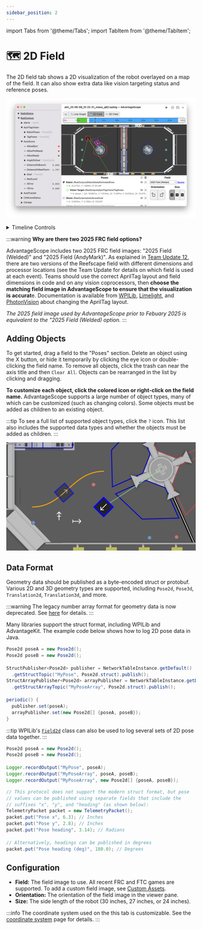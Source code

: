 ```yaml
---
sidebar_position: 2
---
```


import Tabs from '@theme/Tabs';
import TabItem from '@theme/TabItem';

# 🗺 2D Field

The 2D field tab shows a 2D visualization of the robot overlayed on a map of the field. It can also show extra data like vision targeting status and reference poses.

![Overview of 2D field tab](./img/2d-field-1.png)

<details>
<summary>Timeline Controls</summary>

The timeline is used to control playback and visualization. Clicking on the timeline selects a time, and right-clicking deselects it. The selected time is synchronized across all tabs, making it easy to quickly find this location in other views.

The green sections of the timeline indicate when the robot is autonomous, and the blue sections indicate when the robot is teleoperated.

To zoom, place the cursor over the timeline and scroll up or down. A range can also be selecting by clicking and dragging while holding `Shift`. Move left and right by scrolling horizontally (on supported devices), or by clicking and dragging on the timeline. When connected live, scrolling to the left unlocks from the current time, and scrolling all the way to the right locks to the current time again. Press `Ctrl+\` to zoom to the period where the robot is enabled.

![Timeline](./img/timeline.png)

</details>

:::warning
**Why are there two 2025 FRC field options?**

AdvantageScope includes two 2025 FRC field images: "2025 Field (Welded)" and "2025 Field (AndyMark)". As explained in [Team Update 12](https://firstfrc.blob.core.windows.net/frc2025/Manual/TeamUpdates/TeamUpdate12.pdf), there are two versions of the Reefscape field with different dimensions and processor locations (see the Team Update for details on which field is used at each event). Teams should use the correct AprilTag layout and field dimensions in code and on any vision coprocessors, then **choose the matching field image in AdvantageScope to ensure that the visualization is accurat**e. Documentation is available from [WPILib](https://github.wpilib.org/allwpilib/docs/release/java/edu/wpi/first/apriltag/AprilTagFields.html), [Limelight](https://docs.limelightvision.io/docs/docs-limelight/pipeline-apriltag/apriltag-map-specification), and [PhotonVision](https://docs.photonvision.org/en/latest/docs/apriltag-pipelines/multitag.html#updating-the-field-layout) about changing the AprilTag layout.

_The 2025 field image used by AdvantageScope prior to Febuary 2025 is equivalent to the "2025 Field (Welded) option._
:::

## Adding Objects

To get started, drag a field to the "Poses" section. Delete an object using the X button, or hide it temporarily by clicking the eye icon or double-clicking the field name. To remove all objects, click the trash can near the axis title and then `Clear All`. Objects can be rearranged in the list by clicking and dragging.

**To customize each object, click the colored icon or right-click on the field name.** AdvantageScope supports a large number of object types, many of which can be customized (such as changing colors). Some objects must be added as children to an existing object.

:::tip
To see a full list of supported object types, click the `?` icon. This list also includes the supported data types and whether the objects must be added as children.
:::

![2D field with objects](./img/2d-field-2.png)

## Data Format

Geometry data should be published as a byte-encoded struct or protobuf. Various 2D and 3D geometry types are supported, including `Pose2d`, `Pose3d`, `Translation2d`, `Translation3d`, and more.

:::warning
The legacy number array format for geometry data is now deprecated. See [here](/overview/legacy-formats) for details.
:::

Many libraries support the struct format, including WPILib and AdvantageKit. The example code below shows how to log 2D pose data in Java.

<Tabs groupId="library">
<TabItem value="wpilib" label="WPILib" default>

```java
Pose2d poseA = new Pose2d();
Pose2d poseB = new Pose2d();

StructPublisher<Pose2d> publisher = NetworkTableInstance.getDefault()
  .getStructTopic("MyPose", Pose2d.struct).publish();
StructArrayPublisher<Pose2d> arrayPublisher = NetworkTableInstance.getDefault()
  .getStructArrayTopic("MyPoseArray", Pose2d.struct).publish();

periodic() {
  publisher.set(poseA);
  arrayPublisher.set(new Pose2d[] {poseA, poseB});
}
```

:::tip
WPILib's [`Field2d`](https://docs.wpilib.org/en/stable/docs/software/dashboards/glass/field2d-widget.html) class can also be used to log several sets of 2D pose data together.
:::

</TabItem>
<TabItem value="advantagekit" label="AdvantageKit">

```java
Pose2d poseA = new Pose2d();
Pose2d poseB = new Pose2d();

Logger.recordOutput("MyPose", poseA);
Logger.recordOutput("MyPoseArray", poseA, poseB);
Logger.recordOutput("MyPoseArray", new Pose2d[] {poseA, poseB});
```

</TabItem>
<TabItem value="ftcdashboard" label="FTC Dashboard">

```java
// This protocol does not support the modern struct format, but pose
// values can be published using separate fields that include the
// suffixes "x", "y", and "heading" (as shown below):
TelemetryPacket packet = new TelemetryPacket();
packet.put("Pose x", 6.3); // Inches
packet.put("Pose y", 2.8); // Inches
packet.put("Pose heading", 3.14); // Radians

// Alternatively, headings can be published in degrees
packet.put("Pose heading (deg)", 180.0); // Degrees
```

</TabItem>
</Tabs>

## Configuration

- **Field:** The field image to use. All recent FRC and FTC games are supported. To add a custom field image, see [Custom Assets](/more-features/custom-assets).
- **Orientation:** The orientation of the field image in the viewer pane.
- **Size:** The side length of the robot (30 inches, 27 inches, or 24 inches).

:::info
The coordinate system used on the this tab is customizable. See the [coordinate system](/more-features/coordinate-systems) page for details.
:::
